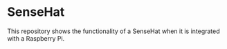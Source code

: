 # SenseHat
This repository shows the functionality of a SenseHat when it is integrated with a Raspberry Pi.
